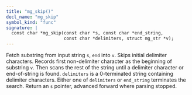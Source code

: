 ```yaml
---
title: "mg_skip()"
decl_name: "mg_skip"
symbol_kind: "func"
signature: |
  const char *mg_skip(const char *s, const char *end_string,
                      const char *delimiters, struct mg_str *v);
---
```


Fetch substring from input string `s`, `end` into `v`.
Skips initial delimiter characters. Records first non-delimiter character
as the beginning of substring `v`. Then scans the rest of the string
until a delimiter character or end-of-string is found.
`delimiters` is a 0-terminated string containing delimiter characters.
Either one of `delimiters` or `end_string` terminates the search.
Return an `s` pointer, advanced forward where parsing stopped. 

